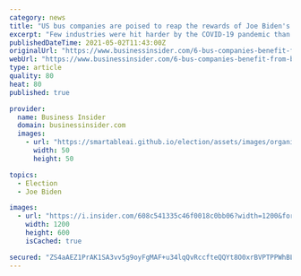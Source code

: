 ```yaml
---
category: news
title: "US bus companies are poised to reap the rewards of Joe Biden's $174 billion EV plan — if they can crack 3 key challenges"
excerpt: "Few industries were hit harder by the COVID-19 pandemic than bus companies, but White House plans for electrification could cause it to boom."
publishedDateTime: 2021-05-02T11:43:00Z
originalUrl: "https://www.businessinsider.com/6-bus-companies-benefit-from-bidens-174-billion-ev-plan-2021-5"
webUrl: "https://www.businessinsider.com/6-bus-companies-benefit-from-bidens-174-billion-ev-plan-2021-5"
type: article
quality: 80
heat: 80
published: true

provider:
  name: Business Insider
  domain: businessinsider.com
  images:
    - url: "https://smartableai.github.io/election/assets/images/organizations/businessinsider.com-50x50.jpg"
      width: 50
      height: 50

topics:
  - Election
  - Joe Biden

images:
  - url: "https://i.insider.com/608c541335c46f0018c0bb06?width=1200&format=jpeg"
    width: 1200
    height: 600
    isCached: true

secured: "ZS4aAEZ1PrAK1SA3vv5g9oyFgMAF+u34lqQvRccfteQQYt8O0xrBVPTPPWhBLdoEHblxWtI0yrKxVVGLLUsH4o6pgKaOr/+ZDCdW42ibKocn8P8RVrNUKk+FWLEK7JtzxDub+t5b3fVrQQ6zenBARLJOcDf+6s58UBh0NIYcdgMDAN6sRc17CimVqhPMF7ISqV4IyJGVm48HK69IxmABzl/HFz2AiJ22h9+1nTq58ykboOKKrK3UEuCipZUvtwQ7p9d5uvMHywDsbBsaZrQka7gZNGG+TfaPJUo5Xrzq+ABze5m8ZB1AzuOPEVWabgua/86MRqfc/jJJBE9/tP/uML/UkgGXqUvvvSRhzg4vsJE=;3HdK6en0TrmhpEBhP1Ws/Q=="
---
```


